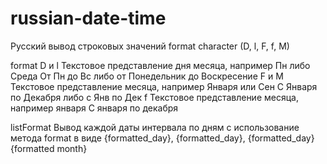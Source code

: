 # russian-date-time
Русский вывод строковых значений format character (D, l, F, f, M)

format
D и l	Текстовое представление дня месяца, например Пн либо Среда      От Пн до Вс либо от Понедельник до Воскресение
F и M	Текстовое представление месяца, например Января или Сен         С Января по Декабря либо с Янв по Дек
f	Текстовое представление месяца, например января	                С января по декабря

listFormat
Вывод каждой даты интервала по дням с использование метода format в виде {formatted_day}, {formatted_day}, {formatted_day} {formatted month}